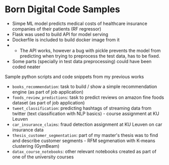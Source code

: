 # Born Digital Code Samples

- Simpe ML model predicts medical costs of healthcare insurance companies of their patients (RF regressor)
- Flask was used to build API for model serving
- Dockerfile is included to build docker image from it
- * The API works, however a bug with pickle prevents the model from predicting when trying to preprocess the test data, has to be fixed.
- Some parts (specially in test data preprocessing) could have been coded neater



Sample python scripts and code snippets from my previous works

- `books_recommendation`: task to build / show a simple recommendation engine (as part of job application)
- `foods_review_predictions`: task to predict reviews on amazon fine foods dataset (as part of job application)
- `tweet_classification`: predicting hashtags of streaming data from twitter (text classification with NLP basics) - course assignment at KU Leuven
- `car_insurance_claims`: fraud detection assignment at KU Leuven on car insurance data
- `thesis_customer_segmentation`: part of my master's thesis was to find and describe customer segments - RFM segmenation with K-means clustering (GymBeam)
- `datax_course_notebooks`: other relevant notebooks created as part of one of the university courses
